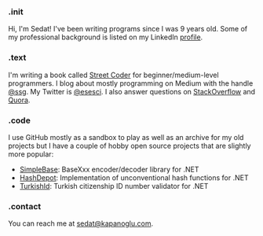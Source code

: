 ### .init
Hi, I'm Sedat! I've been writing programs since I was 9 years old. Some 
of my professional background is listed on my LinkedIn [profile](https://www.linkedin.com/in/kapanoglu/).

### .text
I'm writing a book called [Street Coder](https://www.manning.com/books/street-coder) for beginner/medium-level programmers. I blog about mostly programming on Medium with the handle [@ssg](https://medium.com/@ssg). My Twitter is [@esesci](https://twitter.com/esesci). I also answer questions on [StackOverflow](https://stackoverflow.com/users/54937/sedat-kapanoglu?tab=profile) and [Quora](https://www.quora.com/profile/Sedat-Kapanoglu).

### .code
I use GitHub mostly as a sandbox to play as well as an archive for my old projects 
but I have a couple of hobby open source projects that are slightly more popular:
 - [SimpleBase](https://github.com/ssg/SimpleBase): BaseXxx encoder/decoder library for .NET
 - [HashDepot](https://github.com/ssg/HashDepot): Implementation of unconventional hash functions for .NET
 - [TurkishId](https://github.com/ssg/TurkishId): Turkish citizenship ID number validator for .NET

### .contact
You can reach me at [sedat@kapanoglu.com](mailto:sedat@kapanoglu.com).
